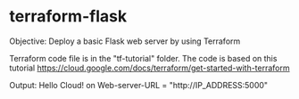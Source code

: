 # terraform-flask

Objective: Deploy a basic Flask web server by using Terraform

Terraform code file is in the "tf-tutorial" folder. The code is based on this tutorial https://cloud.google.com/docs/terraform/get-started-with-terraform

Output: Hello Cloud! on Web-server-URL = "http://IP_ADDRESS:5000" 
